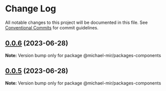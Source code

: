 # Change Log

All notable changes to this project will be documented in this file.
See [Conventional Commits](https://conventionalcommits.org) for commit guidelines.

## [0.0.6](https://github.com/michael-mir/turborepo-example/compare/@michael-mir/packages-components@0.0.5...@michael-mir/packages-components@0.0.6) (2023-06-28)

**Note:** Version bump only for package @michael-mir/packages-components





## [0.0.5](https://github.com/michael-mir/turborepo-example/compare/@michael-mir/packages-components@0.0.4...@michael-mir/packages-components@0.0.5) (2023-06-28)

**Note:** Version bump only for package @michael-mir/packages-components
